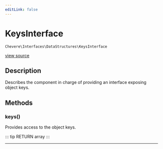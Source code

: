 ```yaml
---
editLink: false
---
```


# KeysInterface

`Chevere\Interfaces\DataStructures\KeysInterface`

[view source](https://github.com/chevere/chevere/blob/master/src/Chevere/Interfaces/DataStructures/KeysInterface.php)

## Description

Describes the component in charge of providing an interface exposing object keys.

## Methods

### keys()

Provides access to the object keys.

::: tip RETURN
array
:::

---
